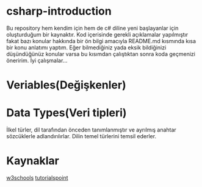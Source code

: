 # csharp-introduction
 Bu repository hem kendim için hem de c# diline yeni başlayanlar için oluşturduğum bir kaynaktır. Kod içerisinde gerekli açıklamalar yapılmıştır fakat bazı konular hakkında bir ön bilgi amacıyla README.md kısmında kısa bir konu anlatımı yaptım. Eğer bilmediğiniz yada eksik bildiğinizi düşündüğünüz konular varsa bu kısımdan çalıştıktan sonra koda geçmenizi öneririm. İyi çalışmalar...
 
# Veriables(Değişkenler)


# Data Types(Veri tipleri)
İlkel türler, dil tarafından önceden tanımlanmıştır ve ayrılmış anahtar sözcüklerle adlandırılırlar. Dilin temel türlerini temsil ederler.

# Kaynaklar
 [w3schools](https://www.w3schools.com/cs/cs_variables.asp)
 [tutorialspoint](https://www.tutorialspoint.com/csharp/index.htm)
